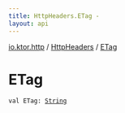 ```yaml
---
title: HttpHeaders.ETag - 
layout: api
---
```


<div class='api-docs-breadcrumbs'><a href="../index.html">io.ktor.http</a> / <a href="index.html">HttpHeaders</a> / <a href="./-e-tag.html">ETag</a></div>

# ETag

<div class="signature"><code><span class="keyword">val </span><span class="identifier">ETag</span><span class="symbol">: </span><a href="https://kotlinlang.org/api/latest/jvm/stdlib/kotlin/-string/index.html"><span class="identifier">String</span></a></code></div>
